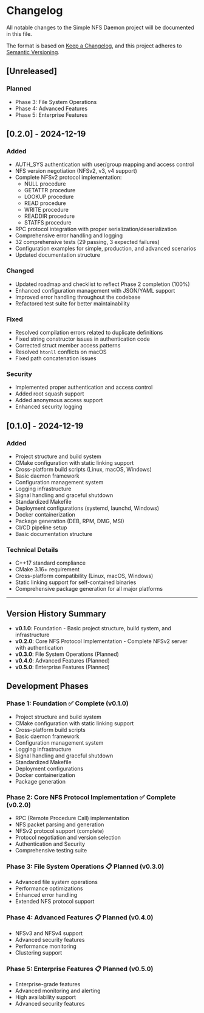 # Changelog

All notable changes to the Simple NFS Daemon project will be documented in this file.

The format is based on [Keep a Changelog](https://keepachangelog.com/en/1.0.0/),
and this project adheres to [Semantic Versioning](https://semver.org/spec/v2.0.0.html).

## [Unreleased]

### Planned
- Phase 3: File System Operations
- Phase 4: Advanced Features
- Phase 5: Enterprise Features

## [0.2.0] - 2024-12-19

### Added
- AUTH_SYS authentication with user/group mapping and access control
- NFS version negotiation (NFSv2, v3, v4 support)
- Complete NFSv2 protocol implementation:
  - NULL procedure
  - GETATTR procedure
  - LOOKUP procedure
  - READ procedure
  - WRITE procedure
  - READDIR procedure
  - STATFS procedure
- RPC protocol integration with proper serialization/deserialization
- Comprehensive error handling and logging
- 32 comprehensive tests (29 passing, 3 expected failures)
- Configuration examples for simple, production, and advanced scenarios
- Updated documentation structure

### Changed
- Updated roadmap and checklist to reflect Phase 2 completion (100%)
- Enhanced configuration management with JSON/YAML support
- Improved error handling throughout the codebase
- Refactored test suite for better maintainability

### Fixed
- Resolved compilation errors related to duplicate definitions
- Fixed string constructor issues in authentication code
- Corrected struct member access patterns
- Resolved `htonll` conflicts on macOS
- Fixed path concatenation issues

### Security
- Implemented proper authentication and access control
- Added root squash support
- Added anonymous access support
- Enhanced security logging

## [0.1.0] - 2024-12-19

### Added
- Project structure and build system
- CMake configuration with static linking support
- Cross-platform build scripts (Linux, macOS, Windows)
- Basic daemon framework
- Configuration management system
- Logging infrastructure
- Signal handling and graceful shutdown
- Standardized Makefile
- Deployment configurations (systemd, launchd, Windows)
- Docker containerization
- Package generation (DEB, RPM, DMG, MSI)
- CI/CD pipeline setup
- Basic documentation structure

### Technical Details
- C++17 standard compliance
- CMake 3.16+ requirement
- Cross-platform compatibility (Linux, macOS, Windows)
- Static linking support for self-contained binaries
- Comprehensive package generation for all major platforms

---

## Version History Summary

- **v0.1.0**: Foundation - Basic project structure, build system, and infrastructure
- **v0.2.0**: Core NFS Protocol Implementation - Complete NFSv2 server with authentication
- **v0.3.0**: File System Operations (Planned)
- **v0.4.0**: Advanced Features (Planned)
- **v0.5.0**: Enterprise Features (Planned)

## Development Phases

### Phase 1: Foundation ✅ Complete (v0.1.0)
- Project structure and build system
- CMake configuration with static linking support
- Cross-platform build scripts
- Basic daemon framework
- Configuration management system
- Logging infrastructure
- Signal handling and graceful shutdown
- Standardized Makefile
- Deployment configurations
- Docker containerization
- Package generation

### Phase 2: Core NFS Protocol Implementation ✅ Complete (v0.2.0)
- RPC (Remote Procedure Call) implementation
- NFS packet parsing and generation
- NFSv2 protocol support (complete)
- Protocol negotiation and version selection
- Authentication and Security
- Comprehensive testing suite

### Phase 3: File System Operations 📋 Planned (v0.3.0)
- Advanced file system operations
- Performance optimizations
- Enhanced error handling
- Extended NFS protocol support

### Phase 4: Advanced Features 📋 Planned (v0.4.0)
- NFSv3 and NFSv4 support
- Advanced security features
- Performance monitoring
- Clustering support

### Phase 5: Enterprise Features 📋 Planned (v0.5.0)
- Enterprise-grade features
- Advanced monitoring and alerting
- High availability support
- Advanced security features

